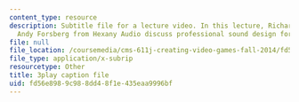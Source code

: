```yaml
---
content_type: resource
description: Subtitle file for a lecture video. In this lecture, Richard Ludlow and
  Andy Forsberg from Hexany Audio discuss professional sound design for video games.
file: null
file_location: /coursemedia/cms-611j-creating-video-games-fall-2014/fd56e8989c988dd48f1e435eaa9996bf_Ey_eWZhG8vI.srt
file_type: application/x-subrip
resourcetype: Other
title: 3play caption file
uid: fd56e898-9c98-8dd4-8f1e-435eaa9996bf
---
```

